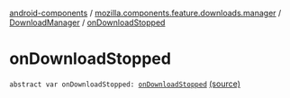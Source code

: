 [android-components](../../index.md) / [mozilla.components.feature.downloads.manager](../index.md) / [DownloadManager](index.md) / [onDownloadStopped](./on-download-stopped.md)

# onDownloadStopped

`abstract var onDownloadStopped: `[`onDownloadStopped`](../on-download-stopped.md) [(source)](https://github.com/mozilla-mobile/android-components/blob/master/components/feature/downloads/src/main/java/mozilla/components/feature/downloads/manager/DownloadManager.kt#L18)